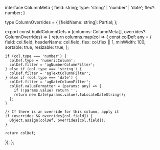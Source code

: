 interface ColumnMeta {
  field: string;
  type: 'string' | 'number' | 'date';
  flex?: number;
}

type ColumnOverrides = {
  [fieldName: string]: Partial<any>;
};

export const buildColumnDefs = (columns: ColumnMeta[], overrides?: ColumnOverrides) => {
  return columns.map(col => {
    const colDef: any = {
      field: col.field,
      headerName: col.field,
      flex: col.flex || 1,
      minWidth: 100,
      sortable: true,
      resizable: true,
    };

    if (col.type === 'number') {
      colDef.type = 'numericColumn';
      colDef.filter = 'agNumberColumnFilter';
    } else if (col.type === 'string') {
      colDef.filter = 'agTextColumnFilter';
    } else if (col.type === 'date') {
      colDef.filter = 'agDateColumnFilter';
      colDef.valueFormatter = (params: any) => {
        if (!params.value) return '';
        return new Date(params.value).toLocaleDateString();
      };
    }

    // If there is an override for this column, apply it
    if (overrides && overrides[col.field]) {
      Object.assign(colDef, overrides[col.field]);
    }

    return colDef;
  });
};
